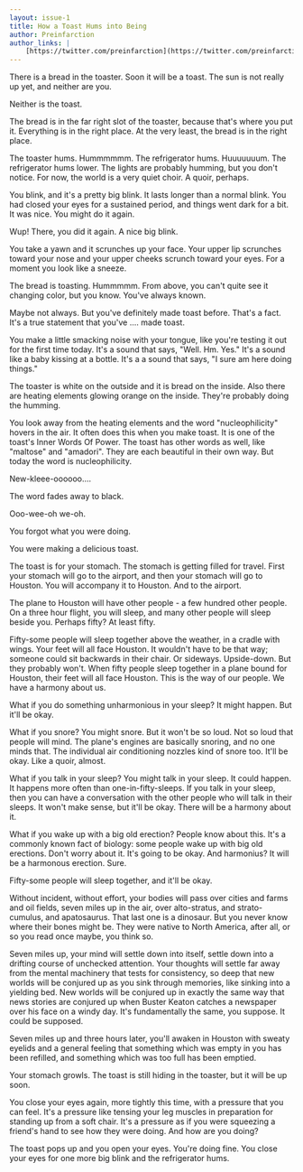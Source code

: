 ```yaml
---
layout: issue-1
title: How a Toast Hums into Being
author: Preinfarction
author_links: |
    [https://twitter.com/preinfarction](https://twitter.com/preinfarction)
---
```


There is a bread in the toaster. Soon it will be a toast. The sun is not really up yet, and neither are you.

Neither is the toast.

The bread is in the far right slot of the toaster, because that's where you put it. Everything is in the right place. At the very least, the bread is in the right place.

The toaster hums. Hummmmmm. The refrigerator hums. Huuuuuuum. The refrigerator hums lower. The lights are probably humming, but you don't notice. For now, the world is a very quiet choir. A quoir, perhaps.

You blink, and it's a pretty big blink. It lasts longer than a normal blink. You had closed your eyes for a sustained period, and things went dark for a bit. It was nice. You might do it again.

Wup! There, you did it again. A nice big blink.

You take a yawn and it scrunches up your face. Your upper lip scrunches toward your nose and your upper cheeks scrunch toward your eyes. For a moment you look like a sneeze.

The bread is toasting. Hummmmm. From above, you can't quite see it changing color, but you know. You've always known.

Maybe not always. But you've definitely made toast before. That's a fact. It's a true statement that you've .... made toast.

You make a little smacking noise with your tongue, like you're testing it out for the first time today. It's a sound that says, "Well. Hm. Yes." It's a sound like a baby kissing at a bottle. It's a a sound that says, "I sure am here doing things."

The toaster is white on the outside and it is bread on the inside. Also there are heating elements glowing orange on the inside. They're probably doing the humming.

You look away from the heating elements and the word "nucleophilicity" hovers in the air. It often does this when you make toast. It is one of the toast's Inner Words Of Power. The toast has other words as well, like "maltose" and "amadori". They are each beautiful in their own way. But today the word is nucleophilicity.

New-kleee-oooooo....

The word fades away to black.

Ooo-wee-oh we-oh.

You forgot what you were doing.

You were making a delicious toast.

The toast is for your stomach. The stomach is getting filled for travel. First your stomach will go to the airport, and then your stomach will go to Houston. You will accompany it to Houston. And to the airport.

The plane to Houston will have other people - a few hundred other people. On a three hour flight, you will sleep, and many other people will sleep beside you. Perhaps fifty? At least fifty.

Fifty-some people will sleep together above the weather, in a cradle with wings. Your feet will all face Houston. It wouldn't have to be that way; someone could sit backwards in their chair. Or sideways. Upside-down. But they probably won't. When fifty people sleep together in a plane bound for Houston, their feet will all face Houston. This is the way of our people. We have a harmony about us.

What if you do something unharmonious in your sleep? It might happen. But it'll be okay.

What if you snore? You might snore. But it won't be so loud. Not so loud that people will mind. The plane's engines are basically snoring, and no one minds that. The individual air conditioning nozzles kind of snore too. It'll be okay. Like a quoir, almost.

What if you talk in your sleep? You might talk in your sleep. It could happen. It happens more often than one-in-fifty-sleeps. If you talk in your sleep, then you can have a conversation with the other people who will talk in their sleeps. It won't make sense, but it'll be okay. There will be a harmony about it.

What if you wake up with a big old erection? People know about this. It's a commonly known fact of biology: some people wake up with big old erections. Don't worry about it. It's going to be okay. And harmonius? It will be a harmonous erection. Sure.

Fifty-some people will sleep together, and it'll be okay.

Without incident, without effort, your bodies will pass over cities and farms and oil fields, seven miles up in the air, over alto-stratus, and strato-cumulus, and apatosaurus. That last one is a dinosaur. But you never know where their bones might be. They were native to North America, after all, or so you read once maybe, you think so.

Seven miles up, your mind will settle down into itself, settle down into a drifting course of unchecked attention. Your thoughts will settle far away from the mental machinery that tests for consistency, so deep that new worlds will be conjured up as you sink through memories, like sinking into a yielding bed. New worlds will be conjured up in exactly the same way that news stories are conjured up when Buster Keaton catches a newspaper over his face on a windy day. It's fundamentally the same, you suppose. It could be supposed.

Seven miles up and three hours later, you'll awaken in Houston with sweaty eyelids and a general feeling that something which was empty in you has been refilled, and something which was too full has been emptied.

Your stomach growls. The toast is still hiding in the toaster, but it will be up soon.

You close your eyes again, more tightly this time, with a pressure that you can feel. It's a pressure like tensing your leg muscles in preparation for standing up from a soft chair. It's a pressure as if you were squeezing a friend's hand to see how they were doing. And how are you doing?

The toast pops up and you open your eyes. You're doing fine. You close your eyes for one more big blink and the refrigerator hums.
